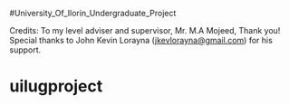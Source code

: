 #University_Of_Ilorin_Undergraduate_Project


Credits: 
To my level adviser and supervisor, Mr. M.A Mojeed, Thank you!
Special thanks to John Kevin Lorayna (jkevlorayna@gmail.com) for his support.
# uilugproject
